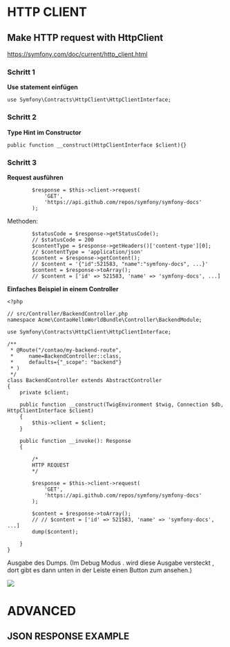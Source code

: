 # HTTP CLIENT

## Make HTTP request with HttpClient

https://symfony.com/doc/current/http_client.html

### Schritt 1

**Use statement einfügen**

``use Symfony\Contracts\HttpClient\HttpClientInterface;``


### Schritt 2

**Type Hint im Constructor**

    public function __construct(HttpClientInterface $client){}

### Schritt 3

**Request ausführen**

            $response = $this->client->request(
                'GET',
                'https://api.github.com/repos/symfony/symfony-docs'
            );



Methoden:


            $statusCode = $response->getStatusCode();
            // $statusCode = 200
            $contentType = $response->getHeaders()['content-type'][0];
            // $contentType = 'application/json'
            $content = $response->getContent();
            // $content = '{"id":521583, "name":"symfony-docs", ...}'
            $content = $response->toArray();
            // $content = ['id' => 521583, 'name' => 'symfony-docs', ...]


**Einfaches Beispiel in einem Controller**

    <?php
    
    // src/Controller/BackendController.php
    namespace Acme\ContaoHelloWorldBundle\Controller\BackendModule;

    use Symfony\Contracts\HttpClient\HttpClientInterface;

    /**
     * @Route("/contao/my-backend-route",
     *     name=BackendController::class,
     *     defaults={"_scope": "backend"}
     * )
     */
    class BackendController extends AbstractController
    {
        private $client;        

        public function __construct(TwigEnvironment $twig, Connection $db, HttpClientInterface $client)
        {
            $this->client = $client;
        }
    
        public function __invoke(): Response
        {
    
            /* 
            HTTP REQUEST
            */
            
            $response = $this->client->request(
                'GET',
                'https://api.github.com/repos/symfony/symfony-docs'
            );
    
            $content = $response->toArray();
            // // $content = ['id' => 521583, 'name' => 'symfony-docs', ...]
            dump($content);

        }
    }

Ausgabe des Dumps.
(Im Debug Modus . wird diese Ausgabe versteckt , dort gibt es dann unten in der Leiste einen Button zum ansehen.)

![](https://i.imgur.com/9AR2tnu.png)

# ADVANCED

## JSON RESPONSE EXAMPLE